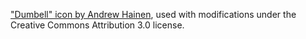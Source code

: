 ["Dumbell" icon by Andrew Hainen](https://thenounproject.com/term/dumbbell/101181/), used with modifications under the Creative Commons Attribution 3.0 license.
